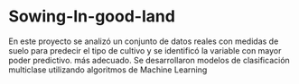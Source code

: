 # Sowing-In-good-land
En este proyecto se analizó un conjunto de datos reales con medidas de suelo para predecir el tipo de cultivo y se identificó la variable con mayor poder predictivo. más adecuado. Se desarrollaron modelos de clasificación multiclase utilizando algoritmos de Machine Learning
